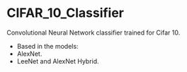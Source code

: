 # CIFAR_10_Classifier

Convolutional Neural Network classifier trained for Cifar 10.

- Based in the models:
- AlexNet.
- LeeNet and AlexNet Hybrid.

